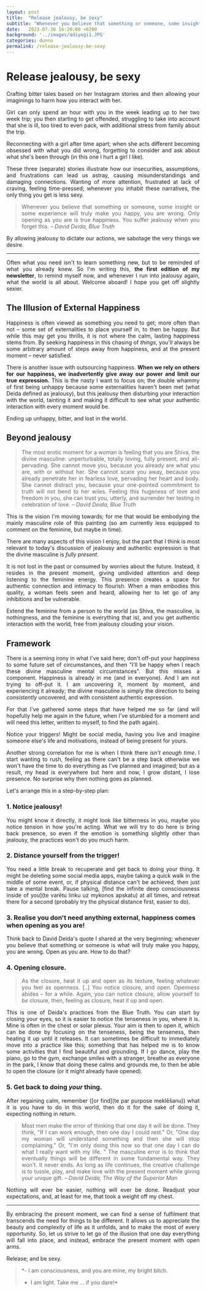 ```yaml
---
layout: post
title:  "Release jealousy, be sexy"
subtitle: "Whenever you believe that something or someone, some insight or some experience will truly make you happy, you are wrong. Only opening as you are is true happiness. You suffer jealousy when you forget this."
date:   2023-07-30 16:20:00 +0200
background: '../images/adiyogi1.JPG'
categories: dunno
permalink: /release-jealousy-be-sexy
---
```

<style>
p {
	text-align: justify
}
</style>


# Release jealousy, be sexy

Crafting bitter tales based on her Instagram stories and then allowing your imaginings to harm how you interact with her.

Girl can only spend an hour with you in the week leading up to her two week trip; you then starting to get offended, struggling to take into account that she is ill, too tired to even pack, with additional stress from family about the trip.

Reconnecting with a girl after time apart; when she acts different becoming obsessed with what you did wrong, forgetting to consider and ask about what she's been through (in this one I hurt a girl I like).

These three (separate) stories illustrate how our insecurities, assumptions, and frustrations can lead us astray, causing misunderstandings and damaging connections. Wanting of more attention, frustrated at lack of craving, feeling time-pressed; whenever you inhabit these narratives, the only thing you get is less sexy.

> Whenever you believe that something or someone, some insight or some experience will truly make you happy, you are wrong. Only opening as you are is true happiness. You suffer jealousy when you forget this.
> *– David Deida, Blue Truth*

By allowing jealousy to dictate our actions, we sabotage the very things we desire.

---

Often what you need isn't to learn something new, but to be reminded of what you already knew. So I'm writing this, **the first edition of my newsletter**, to remind myself now, and whenever I run into jealousy again, what the world is all about. Welcome aboard! I hope you get off slightly sexier.

## The Illusion of External Happiness

Happiness is often viewed as something you need to get; more often than not – some set of externalities to place yourself in, to then be happy. But while this may get you thrills, it is not where the calm, lasting happiness stems from. By seeking happiness in this chasing of *things*, you'll always be some arbitrary amount of steps away from happiness, and at the present moment – never satisfied.

There is another issue with outsourcing happiness. **When we rely on others for our happiness, we inadvertently give away our power and limit our true expression.** This is the nasty I want to focus on; the double whammy of first being unhappy because some externalities haven't been met (what Deida defined as jealousy), but this jealousy then disturbing your interaction with the world, tainting it and making it difficult to see what your authentic interaction with every moment would be.

Ending up unhappy, bitter, and lost in the world.

## Beyond jealousy

> The most erotic moment for a woman is feeling that you are Shiva, the divine masculine: unperturbable, totally loving, fully present, and all-pervading. She cannot move you, because you already are what you are, with or without her. She cannot scare you away, because you already penetrate her in fearless love, pervading her heart and body. She cannot distract you, because your one-pointed commitment to truth will not bend to her wiles. Feeling this hugeness of love and freedom in you, she can trust you, utterly, and surrender her testing in celebration of love.
> *– David Deida, Blue Truth*

This is the vision I'm moving towards; for me that would be embodying the mainly masculine role of this painting (so am currently less equipped to comment on the feminine, but maybe in time).

There are many aspects of this vision I enjoy, but the part that I think is most relevant to today's discussion of jealousy and authentic expression is that the divine masculine is *fully present*.

It is not lost in the past or consumed by worries about the future. Instead, it resides in the present moment, giving undivided attention and deep listening to the feminine energy. This presence creates a space for authentic connection and intimacy to flourish. When a man embodies this quality, a woman feels seen and heard, allowing her to let go of any inhibitions and be vulnerable.

Extend the feminine from a person to the world (as Shiva, the masculine, is nothingness, and the feminine is everything that is), and you get authentic interaction with the world, free from jealousy clouding your vision.

## Framework

There is a seeming irony in what I've said here; don't off-put your happiness to some future set of circumstances, and then "I'll be happy when I reach these divine masculine mental circumstances". But this misses a component. Happiness is already in me (and in everyone). And I am not trying to off-put it. I am uncovering it, moment by moment, and experiencing it already; the divine masculine is simply the direction to being *consistently* uncovered, and with consistent authentic expression.

For that I've gathered some steps that have helped me so far (and will hopefully help me again in the future, when I've stumbled for a moment and will need this letter, written to myself, to find the path again).

Notice your triggers! Might be social media, having you live and imagine someone else's life and motivations, instead of being present for yours.

Another strong correlation for me is when I think there *isn't enough time*. I start wanting to rush, feeling as there can't be a step back otherwise we won't have the time to do everything as I've planned and imagined; but as a result, my head is everywhere but here and now, I grow distant, I lose presence. No surprise why then nothing goes as planned.

Let's arrange this in a step-by-step plan:

### 1. Notice jealousy!
   You might know it directly, it might look like bitterness in you, maybe you notice tension in how you're acting. What we will try to do here is bring back presence, so even if the emotion is something slightly other than jealousy, the practices won't do you much harm.

### 2. Distance yourself from the trigger!
   You need a little break to recuperate and get back to doing your thing. It might be deleting some social media apps, maybe taking a quick walk in the middle of some event, or, if physical distance can't be achieved, then just take a mental break. Pause talking, [find the infinite deep consciousness inside of you](te varētu linku uz mykonos apskatu) at all times, and retreat there for a second (probably try the physical distance first, easier to do).

### 3. Realise you don't need anything external, happiness comes when opening as you are!
   Think back to David Deida's quote I shared at the very beginning; whenever you believe that something or someone is what will truly make you happy, you are wrong. Open as you are. How to do that?

### 4. Opening closure.
   > As the closure, heat it up and open as its texture, feeling whatever you feel as openness. [..] You notice closure, and open. Openness abides – for a while. Again, you can notice closure, allow yourself to *be* closure, then, feeling as closure, heat it up and open.
   
   This is one of Deida's practices from the Blue Truth. You can start by closing your eyes, so it is easier to notice the tenseness in you, where it is. Mine is often in the chest or solar plexus. Your aim is then to open it, which can be done by focusing on the tenseness, being the tenseness, then heating it up until it releases.
   It can sometimes be difficult to immediately move into a practice like this; something that has helped me is to know some activities that I find beautiful and grounding. If I go dance, play the piano, go to the gym, exchange smiles with a stranger, breathe as everyone in the park, I know that doing these calms and grounds me, to then be able to open the closure (or it might already have opened).

### 5. Get back to doing *your* thing.
   After regaining calm, remember ([or find](te par purpose meklēšanu)) what it is you have to do in this world, then do it for the sake of doing it, expecting nothing in return.
   > Most men make the error of thinking that one day it will be done. They think, "If I can work enough, then one day I could rest." Or, "One day my woman will understand something and then she will stop complaining." Or, "I'm only doing this now so that one day I can do what I really want with my life. " The masculine error is to think that eventually things will be different in some fundamental way. They won't. It never ends. As long as life continues, the creative challenge is to tussle, play, and make love with the present moment while giving your unique gift.
   > *– David Deida, The Way of the Superior Man*
   
Nothing will ever be easier, nothing will ever be done. Readjust your expectations, and, at least for me, that took a weight off my chest.

---

By embracing the present moment, we can find a sense of fulfilment that transcends the need for things to be different. It allows us to appreciate the beauty and complexity of life as it unfolds, and to make the most of every opportunity. So, let us strive to let go of the illusion that one day everything will fall into place, and instead, embrace the present moment with open arms.

Release; and be sexy.

> *- I am consciousness, and you are mine, my bright bitch.
> - I am light. Take me … if you dare!*
